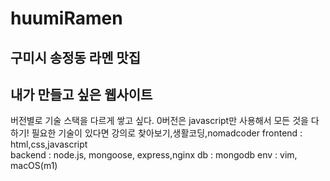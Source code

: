 # huumiRamen

## 구미시 송정동 라멘 맛집 
## 내가 만들고 싶은 웹사이트
버전별로 기술 스택을 다르게 쌓고 싶다.
0버전은 javascript만 사용해서 모든 것을 다 하기!
필요한 기술이 있다면 강의로 찾아보기,생활코딩,nomadcoder
frontend : html,css,javascript  
backend : node.js, mongoose, express,nginx
db : mongodb
env : vim, macOS(m1)
